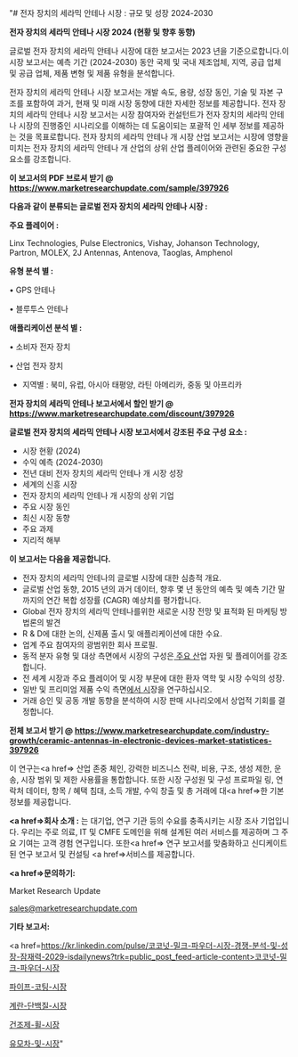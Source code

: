 "# 전자 장치의 세라믹 안테나 시장 : 규모 및 성장 2024-2030

<strong>전자 장치의 세라믹 안테나 시장 2024 (현황 및 향후 동향)</strong>

글로벌 전자 장치의 세라믹 안테나 시장에 대한 보고서는 2023 년을 기준으로합니다.이 시장 보고서는 예측 기간 (2024-2030) 동안 국제 및 국내 제조업체, 지역, 공급 업체 및 공급 업체, 제품 변형 및 제품 유형을 분석합니다.

전자 장치의 세라믹 안테나 시장 보고서는 개발 속도, 용량, 성장 동인, 기술 및 자본 구조를 포함하여 과거, 현재 및 미래 시장 동향에 대한 자세한 정보를 제공합니다. 전자 장치의 세라믹 안테나 시장 보고서는 시장 참여자와 컨설턴트가 전자 장치의 세라믹 안테나 시장의 진행중인 시나리오를 이해하는 데 도움이되는 포괄적 인 세부 정보를 제공하는 것을 목표로합니다. 전자 장치의 세라믹 안테나 개 시장 산업 보고서는 시장에 영향을 미치는 전자 장치의 세라믹 안테나 개 산업의 상위 산업 플레이어와 관련된 중요한 구성 요소를 강조합니다.



<strong>이 보고서의 PDF 브로셔 받기 @ <a href=https://www.marketresearchupdate.com/sample/397926>https://www.marketresearchupdate.com/sample/397926</a></strong>



<strong>다음과 같이 분류되는 글로벌 전자 장치의 세라믹 안테나 시장 :</strong>



<strong>주요 플레이어 :</strong>

Linx Technologies, Pulse Electronics, Vishay, Johanson Technology, Partron, MOLEX, 2J Antennas, Antenova, Taoglas, Amphenol



<strong>유형 분석 별 :</strong>

• GPS 안테나

• 블루투스 안테나



<strong>애플리케이션 분석 별 :</strong>

• 소비자 전자 장치

• 산업 전자 장치

<ul>
  <li>지역별 : 북미, 유럽, 아시아 태평양, 라틴 아메리카, 중동 및 아프리카</li>
</ul>


<strong>전자 장치의 세라믹 안테나 보고서에서 할인 받기 @ <a href=https://www.marketresearchupdate.com/discount/397926>https://www.marketresearchupdate.com/discount/397926</a></strong>



<strong>글로벌 전자 장치의 세라믹 안테나 시장 보고서에서 강조된 주요 구성 요소 :</strong>
<ul>
  <li>시장 현황 (2024)</li>
  <li>수익 예측 (2024-2030)</li>
  <li>전년 대비 전자 장치의 세라믹 안테나 개 시장 성장</li>
  <li>세계의 신흥 시장</li>
  <li>전자 장치의 세라믹 안테나 개 시장의 상위 기업</li>
  <li>주요 시장 동인</li>
  <li>최신 시장 동향</li>
  <li>주요 과제</li>
  <li>지리적 해부</li>
</ul>


<strong>이 보고서는 다음을 제공합니다.</strong>
<ul>
  <li>전자 장치의 세라믹 안테나의 글로벌 시장에 대한 심층적 개요.</li>
  <li>글로벌 산업 동향, 2015 년의 과거 데이터, 향후 몇 년 동안의 예측 및 예측 기간 말까지의 연간 복합 성장률 (CAGR) 예상치를 평가합니다.</li>
  <li>Global 전자 장치의 세라믹 안테나를위한 새로운 시장 전망 및 표적화 된 마케팅 방법론의 발견</li>
  <li>R &amp; D에 대한 논의, 신제품 출시 및 애플리케이션에 대한 수요.</li>
  <li>업계 주요 참여자의 광범위한 회사 프로필.</li>
  <li>동적 분자 유형 및 대상 측면에서 시장의 구성은<a href=> 주요 산</a>업 자원 및 플레이어를 강조합니다.</li>
  <li>전 세계 시장과 주요 플레이어 및 시장 부문에 대한 환자 역학 및 시장 수익의 성장.</li>
  <li>일반 및 프리미엄 제품 수익 측면<a href=>에서 시</a>장을 연구하십시오.</li>
  <li>거래 승인 및 공동 개발 동향을 분석하여 시장 판매 시나리오에서 상업적 기회를 결정합니다.</li>
</ul>



<strong>전체 보고서 받기 @ <a href=https://www.marketresearchupdate.com/industry-growth/ceramic-antennas-in-electronic-devices-market-statistices-397926>https://www.marketresearchupdate.com/industry-growth/ceramic-antennas-in-electronic-devices-market-statistices-397926</a></strong>

이 연구는<a href=> 산업 존중</a> 체인, 강력한 비즈니스 전략, 비용, 구조, 생성 제한, 운송, 시장 범위 및 제한 사용률을 통합합니다. 또한 시장 구성원 및 구성 프로파일 링, 연락처 데이터, 항목 / 혜택 침대, 소득 개발, 수익 창출 및 총 거래에 대<a href=>한 기본 </a>정보를 제공합니다.



<strong><a href=>회사 소</a>개 :</strong>
는 대기업, 연구 기관 등의 수요를 충족시키는 시장 조사 기업입니다. 우리는 주로 의료, IT 및 CMFE 도메인을 위해 설계된 여러 서비스를 제공하며 그 주요 기여는 고객 경험 연구입니다. 또한<a href=> 연구 보</a>고서를 맞춤화하고 신디케이트 된 연구 보고서 및 컨설팅 <a href=>서비스</a>를 제공합니다.



<strong><a href=>문의하기:</a></strong>

Market Research Update

sales@marketresearchupdate.com



<strong>기타 보고서:</strong>

<a href=https://kr.linkedin.com/pulse/코코넛-밀크-파우더-시장-경쟁-분석-및-성장-잠재력-2029-isdailynews?trk=public_post_feed-article-content>코코넛-밀크-파우더-시장</a>

<a href=https://www.linkedin.com/pulse/파이프-코팅-시장-경쟁-분석-및-성장-잠재력-2029-survey-spotlight-pro-24-analysis-ucilf/>파이프-코팅-시장</a>

<a href=https://www.linkedin.com/pulse/계란-단백질-시장-진입-전략-및-위험-평가2029년-market-matrix-musings-analysis-bylyf/>계란-단백질-시장</a>

<a href=https://www.linkedin.com/pulse/건조제-휠-시장-동향-및-성장-전망-data-dive-diaries-24-analysis-37sbf/>건조제-휠-시장</a>

<a href=https://www.linkedin.com/pulse/유모차-및-시장-규모-성장-2023-consumer-connection-compendium-ana-hxxpc/>유모차-및-시장</a>"
